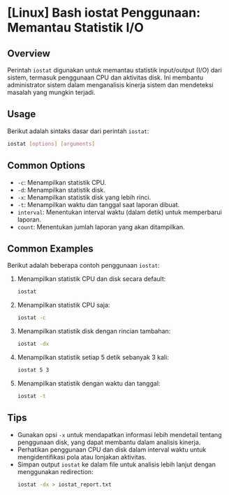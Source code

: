 # [Linux] Bash iostat Penggunaan: Memantau Statistik I/O

## Overview
Perintah `iostat` digunakan untuk memantau statistik input/output (I/O) dari sistem, termasuk penggunaan CPU dan aktivitas disk. Ini membantu administrator sistem dalam menganalisis kinerja sistem dan mendeteksi masalah yang mungkin terjadi.

## Usage
Berikut adalah sintaks dasar dari perintah `iostat`:

```bash
iostat [options] [arguments]
```

## Common Options
- `-c`: Menampilkan statistik CPU.
- `-d`: Menampilkan statistik disk.
- `-x`: Menampilkan statistik disk yang lebih rinci.
- `-t`: Menampilkan waktu dan tanggal saat laporan dibuat.
- `interval`: Menentukan interval waktu (dalam detik) untuk memperbarui laporan.
- `count`: Menentukan jumlah laporan yang akan ditampilkan.

## Common Examples
Berikut adalah beberapa contoh penggunaan `iostat`:

1. Menampilkan statistik CPU dan disk secara default:
   ```bash
   iostat
   ```

2. Menampilkan statistik CPU saja:
   ```bash
   iostat -c
   ```

3. Menampilkan statistik disk dengan rincian tambahan:
   ```bash
   iostat -dx
   ```

4. Menampilkan statistik setiap 5 detik sebanyak 3 kali:
   ```bash
   iostat 5 3
   ```

5. Menampilkan statistik dengan waktu dan tanggal:
   ```bash
   iostat -t
   ```

## Tips
- Gunakan opsi `-x` untuk mendapatkan informasi lebih mendetail tentang penggunaan disk, yang dapat membantu dalam analisis kinerja.
- Perhatikan penggunaan CPU dan disk dalam interval waktu untuk mengidentifikasi pola atau lonjakan aktivitas.
- Simpan output `iostat` ke dalam file untuk analisis lebih lanjut dengan menggunakan redirection:
  ```bash
  iostat -dx > iostat_report.txt
  ```